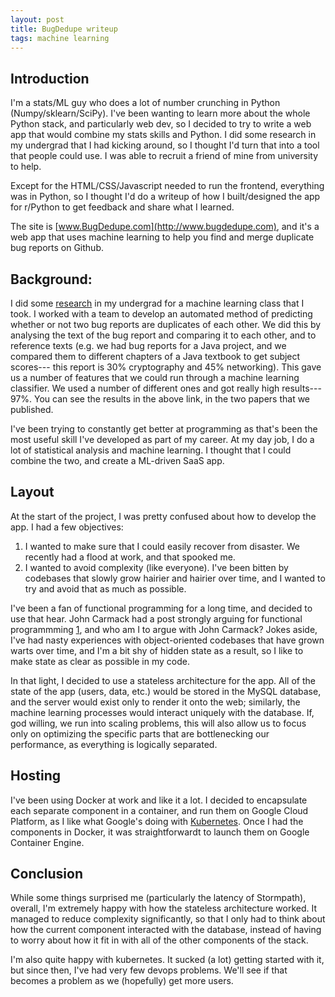 ```yaml
---
layout: post
title: BugDedupe writeup
tags: machine learning
---
```


## Introduction

I'm a stats/ML guy who does a lot of number crunching in Python
(Numpy/sklearn/SciPy). I've been wanting to learn more about the whole Python
stack, and particularly web dev, so I decided to try to write a web app that
would combine my stats skills and Python. I did some research in my
undergrad that I had kicking around, so I thought I'd turn that into a tool that
people could use. I was able to recruit a friend of mine from university to
help.

Except for the HTML/CSS/Javascript needed to run the frontend, everything was in
Python, so I thought I'd do a writeup of how I built/designed the app for
r/Python to get feedback and share what I learned.

The site is [www.BugDedupe.com](http://www.bugdedupe.com), and it's a web app
that uses machine learning to help you find and merge duplicate bug reports on
Github.

## Background:

I did some [research](http://finbarr.ca/dedup/) in my undergrad for a machine
learning class that I took. I worked with a team to develop an automated method
of predicting whether or not two bug reports are duplicates of each other. We
did this by analysing the text of the bug report and comparing it to each other,
and to reference texts (e.g. we had bug reports for a Java project, and we
compared them to different chapters of a Java textbook to get subject scores---
this report is 30\% cryptography and 45\% networking). This gave us a number
of features that we could run through a machine learning classifier. We used a
number of different ones and got really high results--- 97\%. You can see the
results in the above link, in the two papers that we published.

I've been trying to constantly get better at programming as that's been the
most useful skill I've developed as part of my career. At my day job, I do a lot
of statistical analysis and machine learning. I thought that I could combine the
two, and create a ML-driven SaaS app.

## Layout

At the start of the project, I was pretty confused about how to develop the app.
I had a few objectives:

1. I wanted to make sure that I could easily recover from disaster. We recently
had a flood at work, and that spooked me.
2. I wanted to avoid complexity (like everyone). I've been bitten by codebases
that slowly grow hairier and hairier over time, and I wanted to try and avoid
that as much as possible.

I've been a fan of functional programming for a long time, and decided to use
that hear. John Carmack had a post strongly arguing for functional programmming
[1], and who am I to argue with John Carmack? Jokes aside, I've had nasty
experiences with object-oriented codebases that have grown warts over time, and
I'm a bit shy of hidden state as a result, so I like to make state as clear as
possible in my code.

In that light, I decided to use a stateless architecture for the app. All of the
state of the app (users, data, etc.) would be stored in the MySQL database, and
the server would exist only to render it onto the web; similarly, the
machine learning processes would interact uniquely with the database. If, god
willing, we run into scaling problems, this will also allow us to focus only on
optimizing the specific parts that are bottlenecking our performance, as
everything is logically separated.

## Hosting

I've been using Docker at work and like it a lot. I decided to encapsulate each
separate component in a container, and run them on Google Cloud Platform, as
I like what Google's doing with [Kubernetes](https://kubernetes.io/). Once I
had the components in Docker, it was straightforwardt to launch them on Google
Container Engine.

## Conclusion

While some things surprised me (particularly the latency of Stormpath), overall,
I'm extremely happy with how the stateless architecture worked. It managed to
reduce complexity significantly, so that I only had to think about how the
current component interacted with the database, instead of having to worry about
how it fit in with all of the other components of the stack.

I'm also quite happy with kubernetes. It sucked (a lot) getting started with it,
but since then, I've had very few devops problems. We'll see if that becomes a
problem as we (hopefully) get more users.

[1]: https://www.reddit.com/r/programming/comments/3ejsyq/john_carmack_why_functional_programming_is_the/
